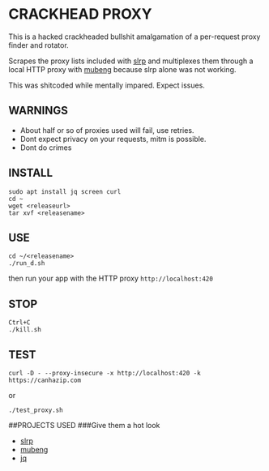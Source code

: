 # CRACKHEAD PROXY
This is a hacked crackheaded bullshit amalgamation of a per-request proxy finder and rotator. 

Scrapes the proxy lists included with [slrp](https://github.com/nfx/slrp) and multiplexes them through a local HTTP proxy with [mubeng](https://github.com/kitabisa/mubeng) because slrp alone was not working.

This was shitcoded while mentally impared. Expect issues.

## WARNINGS
* About half or so of proxies used will fail, use retries.
* Dont expect privacy on your requests, mitm is possible.
* Dont do crimes

## INSTALL
```
sudo apt install jq screen curl
cd ~
wget <releaseurl>
tar xvf <releasename>
```
## USE
```
cd ~/<releasename>
./run_d.sh
```
then run your app with the HTTP proxy `http://localhost:420`
## STOP
```
Ctrl+C
./kill.sh
```

## TEST
```
curl -D - --proxy-insecure -x http://localhost:420 -k https://canhazip.com
```
or
```
./test_proxy.sh
```


##PROJECTS USED
###Give them a hot look
* [slrp](https://github.com/nfx/slrp)
* [mubeng](https://github.com/kitabisa/mubeng)
* [jq](https://github.com/jqlang/jq)
